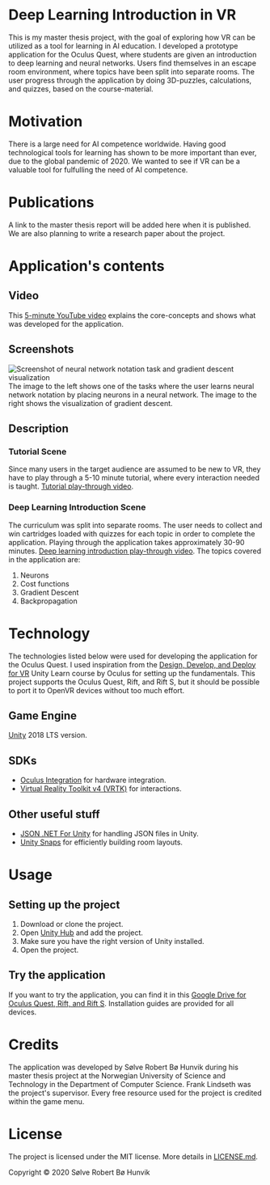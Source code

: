 # Deep Learning Introduction in VR
This is my master thesis project, with the goal of exploring how VR can be utilized as a tool for learning in AI education. 
I developed a prototype application for the Oculus Quest, where students are given an introduction to deep learning and neural networks. 
Users find themselves in an escape room environment, where topics have been split into separate rooms. 
The user progress through the application by doing 3D-puzzles, calculations, and quizzes, based on the course-material. 

# Motivation
There is a large need for AI competence worldwide. Having good technological tools for learning has shown to be more important than ever, due to the global pandemic of 2020.
We wanted to see if VR can be a valuable tool for fulfulling the need of AI competence. 

# Publications
A link to the master thesis report will be added here when it is published. We are also planning to write a research paper about the project. 

# Application's contents
## Video
This [5-minute YouTube video](https://youtu.be/TvlN-dxAn4M/ "5-minute YouTube video") explains the core-concepts and shows what was developed for the application. 

## Screenshots
![Screenshot of neural network notation task and gradient descent visualization](https://github.com/SolveH/master-thesis-unity/blob/master/Assets/Resources/NNnotation_gradient_descent_screenshot.png)
The image to the left shows one of the tasks where the user learns neural network notation by placing neurons in a neural network. 
The image to the right shows the visualization of gradient descent. 

## Description
### Tutorial Scene
Since many users in the target audience are assumed to be new to VR, they have to play through a 5-10 minute tutorial, where every interaction needed is taught.  [Tutorial play-through video](https://youtu.be/w62h4PyNVGA " Tutorial play-through YouTube video").

### Deep Learning Introduction Scene
The curriculum was split into separate rooms. The user needs to collect and win cartridges loaded with quizzes for each topic in order to complete the application. Playing through the application takes approximately 30-90 minutes. [Deep learning introduction play-through video](https://youtu.be/Mfcauuc-pD8 "Deep learning introduction play-through YouTube video"). The topics covered in the application are:
1. Neurons
2. Cost functions
3. Gradient Descent
4. Backpropagation



# Technology
The technologies listed below were used for developing the application for the Oculus Quest. I used inspiration from the [Design, Develop, and Deploy for VR](https://learn.unity.com/course/oculus-vr "Design, Develop, and Deploy for VR") Unity Learn course by Oculus for setting up the fundamentals. This project supports the Oculus Quest, Rift, and Rift S, but it should be possible to port it to OpenVR devices without too much effort. 

## Game Engine
[Unity](https://unity.com/ "Unity") 2018 LTS version. 

## SDKs
* [Oculus Integration](https://assetstore.unity.com/packages/tools/integration/oculus-integration-82022 "Virtual Reality Toolkit v4 (VRTK)") for hardware integration.
* [Virtual Reality Toolkit v4 (VRTK)](https://www.vrtk.io/ "Virtual Reality Toolkit v4 (VRTK)") for interactions. 

## Other useful stuff
* [JSON .NET For Unity](https://assetstore.unity.com/packages/tools/input-management/json-net-for-unity-11347/ "JSON .NET For Unity") for handling JSON files in Unity. 
* [Unity Snaps](https://unity.com/products/snaps/ "Unity Snaps") for efficiently building room layouts.

# Usage
## Setting up the project
1. Download or clone the project. 
2. Open [Unity Hub](https://unity3d.com/get-unity/download "Unity Hub") and add the project. 
3. Make sure you have the right version of Unity installed. 
4. Open the project. 

## Try the application
If you want to try the application, you can find it in this [Google Drive for Oculus Quest, Rift, and Rift S](https://drive.google.com/drive/folders/1gGYGSx95d3tFXYZE2iuZ6CZ1LorzNztE?usp=sharing "Google Drive with application"). Installation guides are provided for all devices.  

# Credits
The application was developed by Sølve Robert Bø Hunvik during his master thesis project at the Norwegian University of Science and Technology in the Department of Computer Science. 
Frank Lindseth was the project's supervisor. Every free resource used for the project is credited within the game menu. 

# License
The project is licensed under the MIT license. 
More details in [LICENSE.md](https://github.com/SolveH/master-thesis-unity/blob/master/LICENSE.md "LICENSE.md").

Copyright © 2020 Sølve Robert Bø Hunvik
